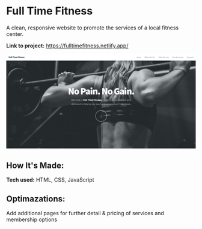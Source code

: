 # Full Time Fitness
A clean, responsive website to promote the services of a local fitness center.

**Link to project:** https://fulltimefitness.netlify.app/

![alt tag](images/fitness.png)

## How It's Made:

**Tech used:** HTML, CSS, JavaScript


## Optimazations:

Add additional pages for further detail & pricing of services and membership options
